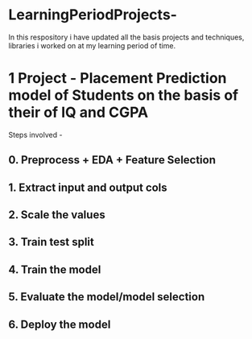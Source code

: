 # LearningPeriodProjects-
In this respository i have updated all the basis projects and techniques, libraries i worked on at my learning period of time. 

# 1 Project - Placement Prediction model of Students on the basis of their of IQ and CGPA

Steps involved -

## 0. Preprocess + EDA + Feature Selection
## 1. Extract input and output cols
## 2. Scale the values
## 3. Train test split
## 4. Train the model
## 5. Evaluate the model/model selection
## 6. Deploy the model
